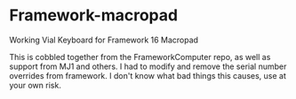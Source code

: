 # Framework-macropad
Working Vial Keyboard for Framework 16 Macropad

This is cobbled together from the FrameworkComputer repo, as well as support from MJ1 and others.
I had to modify and remove the serial number overrides from framework. I don't know what bad things this causes, use at your own risk.
